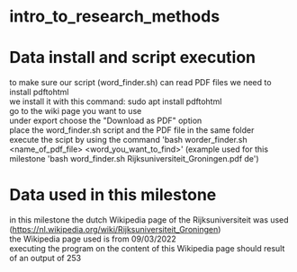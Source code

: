 # intro_to_research_methods

# Data install and script execution
to make sure our script (word_finder.sh) can read PDF files we need to install pdftohtml  
we install it with this command: sudo apt install pdftohtml  
go to the wiki page you want to use  
under export choose the "Download as PDF" option  
place the word_finder.sh script and the PDF file in the same folder  
execute the scipt by using the command 'bash worder_finder.sh <name_of_pdf_file> <word_you_want_to_find>' (example used for this milestone 'bash word_finder.sh Rijksuniversiteit_Groningen.pdf de')  

# Data used in this milestone
in this milestone the dutch Wikipedia page of the Rijksuniversiteit was used (https://nl.wikipedia.org/wiki/Rijksuniversiteit_Groningen)  
the Wikipedia page used is from 09/03/2022  
executing the program on the content of this Wikipedia page should result of an output of 253  
